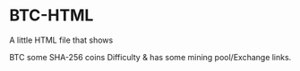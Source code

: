# BTC-HTML
A little HTML file that shows

BTC some SHA-256 coins Difficulty & has some mining pool/Exchange links.
